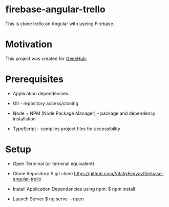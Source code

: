 # firebase-angular-trello

This is clone trello on Angular with useing Firebase. 


# Motivation
This project was created for [GeekHub](http://geekhub.ck.ua/).


# Prerequisites

- Application dependencies:

- Git - repository access/cloning

- Node + NPM (Node Package Manager) - package and dependency installation

- TypeScript - compiles project files for accessibility


# Setup

- Open Terminal (or terminal equivalent)

- Clone Repository $ git clone https://github.com/VitaliyFedyay/firebase-angular-trello

- Install Application Dependencies using npm: $ npm install

- Launch Server $ ng serve --open
